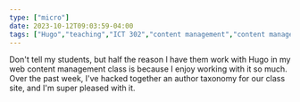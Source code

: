 ```yaml
---
type: ["micro"]
date: 2023-10-12T09:03:59-04:00
tags: ["Hugo","teaching","ICT 302","content management","content management systems"]
---
```

Don't tell my students, but half the reason I have them work with Hugo in my web content management class is because I enjoy working with it so much. Over the past week, I've hacked together an author taxonomy for our class site, and I'm super pleased with it.
